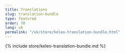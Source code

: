```yaml
---
title: Translations
slug: translation-bundle
type: featured
order: 70
lang: uk
permalink: "/uk/store/keleo-translation-bundle.html"
---
```


{% include store/keleo-translation-bundle.md %}
